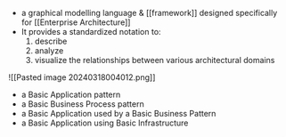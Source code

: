 - a graphical modelling language & [[framework]] designed specifically for [[Enterprise Architecture]]
- It provides a standardized notation to:
	1. describe
	2. analyze
	3. visualize 
		the relationships between various architectural domains

![[Pasted image 20240318004012.png]]

- a Basic Application pattern
- a Basic Business Process pattern
- a Basic Application used by a Basic Business Pattern
- a Basic Application using Basic Infrastructure